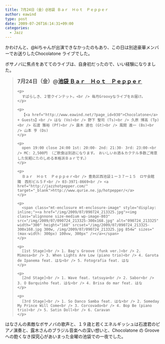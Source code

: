 ```yaml
---
title: 7月24日（金）@池袋 Ｂａｒ　Ｈｏｔ　Ｐｅｐｐｅｒ
author: eawind
type: post
date: 2009-07-26T16:14:31+09:00
categories:
  - Jazz
---
```

かわけんと、@kiちゃんが出演できなかったのもあり、この日は別途豪華メンバーでお送りしたChocolatone ライブでした。

ボサノバに焦点をあててのライブは、自身初だったので、いい経験になりました。

<div>
  <blockquote>
    <p>
      <big><strong>7月24日（金）@<a href="http://jazzhotpepper.com/" target="_blank">池袋 Ｂａｒ　Ｈｏｔ　Ｐｅｐｐｅｒ</a></strong></big>
    </p>

    <p>
      すばらしき、２管クインテット。<br /> 毎月Groovyなライブをお届け。
    </p>

    <p>
      【<a href="http://www.eawind.net/?page_id=930">Chocolatone</a> + Guests】<br /> はな (Vo)<br /> 野下 聖司 (Ts)<br /> 久原 博高 (Tp)<br /> 石渡 雅裕 (Pf)<br /> 露木 達也 (Gt)<br /> 風間 進一 (Bs)<br /> 山本 亨 (Ds)
    </p>

    <p>
      open 19:00 close 24:00 1st: 20:00- 2nd: 21:30- 3rd: 23:00-<br /> MC: 2,500円 （ご飲食は別途になります。　おいしいお酒＆カクテル多数ご用意した気軽にたのしめる本格派Ｂａｒです。）
    </p>

    <p>
      Ｂａｒ　Ｈｏｔ　Ｐｅｐｐｅｒ<br /> 豊島区西池袋１ー３７ー１５　ロサ会館　隣　西形ビル５Ｆ<br /> 03-3971-8669<br /> <a href="http://jazzhotpepper.com/" target="_blank">http://www.qurie.ne.jp/hotpepper/</a>
    </p>

    <p>
      <span class="mt-enclosure mt-enclosure-image" style="display: inline;"><a href="/img/2009/07/090724_213325.jpg"><img class="alignnone size-medium wp-image-803" src="/img/2009/07/090724_213325-300x168.jpg" alt="090724_213325" width="300" height="168" srcset="/img/2009/07/090724_213325-300x168.jpg 300w, /img/2009/07/090724_213325.jpg 854w" sizes="(max-width: 300px) 100vw, 300px" /></a></span>
    </p>

    <p>
      [1st Stage]<br /> 1. Bag's Groove (funk ver.)<br /> 2. Mimosa<br /> 3. When Lights Are Low (piano trio)<br /> 4. Garota de Ipanema feat. はな<br /> 5. Fotografia feat. はな
    </p>

    <p>
      [2nd Stage]<br /> 1. Wave feat. tatsuya<br /> 2. Sabor<br /> 3. O Barquinho feat. はな<br /> 4. Brisa do mar feat. はな
    </p>

    <p>
      [3rd Stage]<br /> 1. So Danco Samba feat. はな<br /> 2. Someday My Prince Will Come<br /> 3. Corcovado<br /> 4. Bop Be (piano trio)<br /> 5. Satin Doll<br /> 6. Caravan
    </p>
  </blockquote>

  <div>
  </div>

  <p>
    はなさんの素敵なボサノバの歌声と、１９歳と若くエネルギッシュは石渡君のピアノ演奏と、露木さんのブラジル音楽への深い想いと、Chocolatone の Groove への飽くなき探究心があいまった金曜の池袋での一夜でした。
  </p>
</div>
